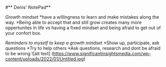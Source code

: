 #** Denis' NotePad** 


*Growth mindset* 
*have a willingness to learn and make mistakes along the way. 
*Being able to accept that and still grow creates many more oppertunites in life vs having a fixed mindset and being afraid to get out of your confort box. 

*Reminders to myself to keep a growth mindset*
*Show up, participate, ask questions
*Try to help others
*Ask questions, research and dont be afraid to be wrong
![alt text] (https://www.significantinsightsmedia.com/wp-content/uploads/2022/01/Untitled.jpg)

